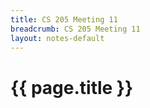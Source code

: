 ```yaml
---
title: CS 205 Meeting 11
breadcrumb: CS 205 Meeting 11
layout: notes-default
---
```

# {{ page.title }}
